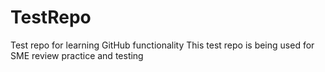 # TestRepo
Test repo for learning GitHub functionality
This test repo is being used for SME review practice and testing
